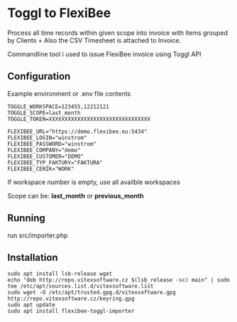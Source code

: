 Toggl to FlexiBee
=================


Process all time records within given scope into invoice with items grouped by Clients + Also the CSV Timesheet is attached to Invoice.


Commandline tool i used to issue FlexiBee invoice using Toggl API



Configuration
-------------


Example environment or .env file contents 

```
TOGGLE_WORKSPACE=123455,12212121
TOGGLE_SCOPE=last_month
TOGGLE_TOKEN=XXXXXXXXXXXXXXXXXXXXXXXXXXXXXXXX

FLEXIBEE_URL="https://demo.flexibee.eu:5434"
FLEXIBEE_LOGIN="winstrom"
FLEXIBEE_PASSWORD="winstrom"
FLEXIBEE_COMPANY="demo"
FLEXIBEE_CUSTOMER="DEMO"
FLEXIBEE_TYP_FAKTURY="FAKTURA"
FLEXIBEE_CENIK="WORK"
```

If workspace number is empty, use all availble workspaces 

Scope can be: **last_month** or  **previous_month**

Running
-------

run src/importer.php


Installation
------------

```shell
sudo apt install lsb-release wget
echo "deb http://repo.vitexsoftware.cz $(lsb_release -sc) main" | sudo tee /etc/apt/sources.list.d/vitexsoftware.list
sudo wget -O /etc/apt/trusted.gpg.d/vitexsoftware.gpg http://repo.vitexsoftware.cz/keyring.gpg
sudo apt update
sudo apt install flexibee-toggl-importer
```	    




